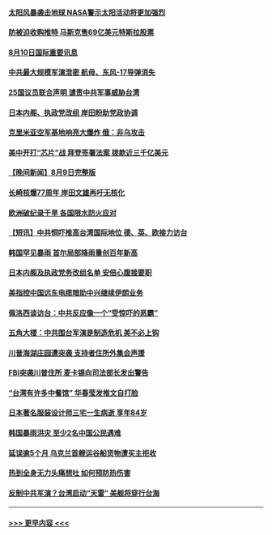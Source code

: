 #### [太阳风暴袭击地球 NASA警示太阳活动将更加强烈](../pages/prog202/a103499078.md?t=08102151) 
#### [防被迫收购推特 马斯克售69亿美元特斯拉股票](../pages/prog202/a103499085.md?t=08102151) 
#### [8月10日国际重要讯息](../pages/prog202/a103499047.md?t=08102151) 
#### [中共最大规模军演泄密 航母、东风-17导弹消失](../pages/prog202/a103499024.md?t=08102151) 
#### [25国议员联合声明 谴责中共军事威胁台湾](../pages/prog202/a103498948.md?t=08102151) 
#### [日本内阁、执政党改组 岸田盼助党政协调](../pages/prog202/a103498927.md?t=08102151) 
#### [克里米亚空军基地响亮大爆炸 俄：非乌攻击](../pages/prog202/a103498822.md?t=08102151) 
#### [美中开打“芯片”战 拜登签署法案 拨款近三千亿美元](../pages/prog202/a103498732.md?t=08102151) 
#### [【晚间新闻】8月9日完整版](../pages/prog202/a103498755.md?t=08102151) 
#### [长崎核爆77周年 岸田文雄再吁无核化](../pages/prog202/a103498631.md?t=08102151) 
#### [欧洲破纪录干旱 各国限水防火应对](../pages/prog202/a103498672.md?t=08102151) 
#### [【短讯】中共恫吓推高台湾国际地位 德、英、欧接力访台](../pages/prog202/a103498459.md?t=08102151) 
#### [韩国罕见暴雨 首尔局部降雨量创百年新高](../pages/prog202/a103498470.md?t=08102151) 
#### [日本内阁及执政党务改组名单 安倍心腹接要职](../pages/prog202/a103498361.md?t=08102151) 
#### [美指控中国远东电缆暗助中兴继续伊朗业务](../pages/prog202/a103498318.md?t=08102151) 
#### [佩洛西谈访台：中共反应像一个“受惊吓的恶霸”](../pages/prog202/a103498330.md?t=08102151) 
#### [五角大楼：中共围台军演是制造危机 美不必上钩](../pages/prog202/a103498314.md?t=08102151) 
#### [川普海湖庄园遭突袭 支持者住所外集会声援](../pages/prog202/a103498240.md?t=08102151) 
#### [FBI突袭川普住所 麦卡锡向司法部长发出警告](../pages/prog202/a103498246.md?t=08102151) 
#### [“台湾有许多中餐馆” 华春莹发推文自打脸](../pages/prog202/a103498252.md?t=08102151) 
#### [日本著名服装设计师三宅一生病逝 享年84岁](../pages/prog202/a103498210.md?t=08102151) 
#### [韩国暴雨洪灾 至少2名中国公民遇难](../pages/prog202/a103498197.md?t=08102151) 
#### [延误逾5个月 乌克兰首艘运谷船货物遭买主拒收](../pages/prog202/a103498193.md?t=08102151) 
#### [热到全身无力头痛想吐 如何预防热伤害](../pages/prog202/a103498146.md?t=08102151) 
#### [反制中共军演？台湾启动“天雷” 美舰将穿行台海](../pages/prog202/a103498116.md?t=08102151) 

----
#### [ >>> 更早内容 <<< ](../indexes/prog202-earlier.md)
